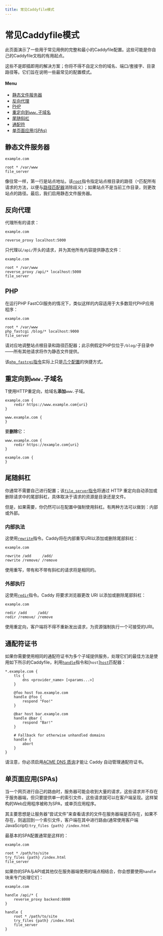 ```yaml
---
title: 常见Caddyfile模式
---
```


# 常见Caddyfile模式

此页面演示了一些用于常见用例的完整和最小的Caddyfile配置。这些可能是你自己的Caddyfile文档的有用起点。

这些不是即插即用的解决方案；你将不得不自定义你的域名、端口/套接字、目录路径等。它们旨在说明一些最常见的配置模式。

#### Menu

- [静态文件服务器](#静态文件服务器)
- [反向代理](#反向代理)
- [PHP](#PHP)
- [重定向到`www.`子域名](#重定向到`www.`子域名)
- [尾随斜杠](#尾随斜杠)
- [通配符](#通配符)
- [单页面应用(SPAs)](#单页面应用(SPAs))


## 静态文件服务器

```caddy
example.com

root * /var/www
file_server
```

像往常一样，第一行是站点地址。该[`root`](/docs/caddyfile/directives/root)指令指定站点根目录的路径（`*`匹配所有请求的方法，以便与[路径匹配器](/docs/caddyfile/matchers#path-matchers)消除歧义）；如果站点不是当前工作目录，则更改站点的路径。最后，我们启用静态文件服务器。


## 反向代理

代理所有的请求：

```caddy
example.com

reverse_proxy localhost:5000
```

只代理以`/api/`开头的请求，并为其他所有内容提供静态文件：

```caddy
example.com

root * /var/www
reverse_proxy /api/* localhost:5000
file_server
```


## PHP

在运行PHP FastCGI服务的情况下，类似这样的内容适用于大多数现代PHP应用程序：

```caddy
example.com

root * /var/www
php_fastcgi /blog/* localhost:9000
file_server
```

请对应地调整站点根目录和路径匹配器；此示例假定PHP仅位于`/blog/`子目录中——所有其他请求将作为静态文件提供。

该[`php_fastcgi`指令](/docs/caddyfile/directives/php_fastcgi)实际上只是[几个配置](/docs/caddyfile/directives/php_fastcgi#expanded-form)的快捷方式。


## 重定向到`www.`子域名

T使用HTTP重定向，给域名**添加**`www.`子域。

```caddy
example.com {
	redir https://www.example.com{uri}
}

www.example.com {
}
```

要**删除**它：

```caddy
www.example.com {
	redir https://example.com{uri}
}

example.com {
}
```


## 尾随斜杠

你通常不需要自己进行配置；该[`file_server`指令](/docs/caddyfile/directives/file_server)将通过 HTTP 重定向自动添加或删除请求中的尾部斜杠，具体取决于请求的资源是目录还是文件。

但是，如果需要，你仍然可以在配置中强制使用斜杠。有两种方法可以做到：内部或外部。

### 内部执法

这使用[`rewrite`](/docs/caddyfile/directives/rewrite)指令。Caddy将在内部重写URI以添加或删除尾部斜杠：

```caddy
example.com

rewrite /add     /add/
rewrite /remove/ /remove
```

使用重写，带有和不带有斜杠的请求将是相同的。


### 外部执行

这使用[`redir`](/docs/caddyfile/directives/redir)指令。Caddy 将要求浏览器更改 URI 以添加或删除尾部斜杠：

```caddy
example.com

redir /add     /add/
redir /remove/ /remove
```

使用重定向，客户端将不得不重新发出请求，为资源强制执行一个可接受的URI。

## 通配符证书

如果你需要使用相同的通配符证书为多个子域提供服务，处理它们的最佳方法是使用如下所示的Caddyfile，利用[`handle`](/docs/caddyfile/directives/handle)指令和[`host`][`host`](/docs/caddyfile/matchers#host)匹配器：

```caddy
*.example.com {
	tls {
		dns <provider_name> [<params...>]
	}

	@foo host foo.example.com
	handle @foo {
		respond "Foo!"
	}

	@bar host bar.example.com
	handle @bar {
		respond "Bar!"
	}

	# Fallback for otherwise unhandled domains
	handle {
		abort
	}
}
```

请注意，你必须启用[ACME DNS 质询](/docs/automatic-https#dns-challenge)才能让 Caddy 自动管理通配符证书。


## 单页面应用(SPAs)

当一个网页进行自己的路由时，服务器可能会收到大量的请求，这些请求并不存在于服务器端，但只要提供单一的索引文件，这些请求就可以在客户端呈现。这样架构的Web应用程序被称为SPA，或单页应用程序。

其主要思想是让服务器“尝试文件”来查看请求的文件在服务器端是否存在，如果不存在，则返回到一个索引文件，客户端在其中进行路由(通常使用客户端JavaScript):`try_files {path} /index.html`

最基本的SPA配置通常是这样的：

```caddy
example.com

root * /path/to/site
try_files {path} /index.html
file_server
```

如果你的SPA与API或其他仅在服务器端使用的端点相结合，你会想要使用`handle`块来专门处理它们：

```caddy
example.com

handle /api/* {
	reverse_proxy backend:8000
}

handle {
	root * /path/to/site
	try_files {path} /index.html
	file_server
}
```
